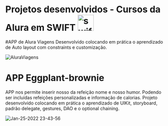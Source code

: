 # Projetos desenvolvidos - Cursos da Alura em SWIFT <img width="50" alt= "swift" src="https://user-images.githubusercontent.com/31116694/148864090-05648457-07da-4834-bc3e-36e3e6782065.png">


#APP de Alura Viagens 
Desenvolvido colocando em prática o aprendizado de Auto layout com constraints e customização.

![AluraViagens](https://user-images.githubusercontent.com/31116694/153652428-32f7f2ae-4c17-4dd7-bed3-5a851a024710.png)

# APP Eggplant-brownie
APP nos permite inserir nosso da refeição nome e nosso humor. Podendo ser incluídas refeições personalizadas e informação de calorias. Projeto desenvolvido colocando em prática o aprendizado de UIKit, storyboard, padrão delegate, gestures, DAO e o optional chaining.
 
![Jan-25-2022 23-43-56](https://user-images.githubusercontent.com/31116694/151095525-82d33e73-5c4d-47e8-a57c-79104cdaed10.gif)
